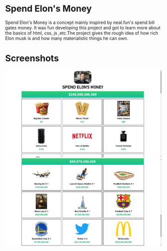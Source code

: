 # Spend Elon's Money
Spend Elon's Money is a concept mainly inspired by neal.fun's spend bill gates money. It was fun developing this project and got to learn more about the basics of html, css, js ,etc.The project gives the rough idea of how rich Elon musk is and how many materialistic things he can own. 

# Screenshots 
![Screenshots](./screenshots/screenshot1.png)
![Screenshots](./screenshots/screenshot2.png)